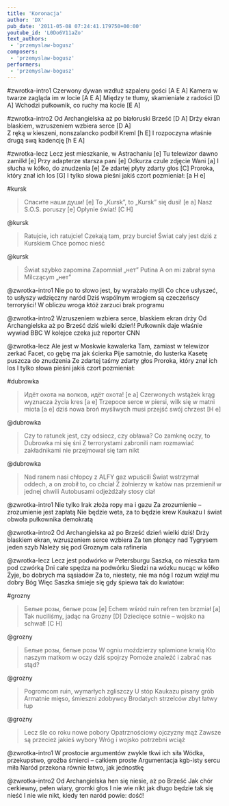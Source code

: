 ```yaml
---
title: 'Koronacja'
author: 'DX'
pub_date: '2011-05-08 07:24:41.179750+00:00'
youtube_id: 'L0Do6V11aZo'
text_authors:
 - 'przemyslaw-bogusz'
composers:
 - 'przemyslaw-bogusz'
performers:
 - 'przemyslaw-bogusz'
---
```


#zwrotka-intro1
Czerwony dywan wzdłuż szpaleru gości [A E A]
Kamera w twarze zagląda im w locie [A E A]
Między te tłumy, skamieniałe z radości [D A]
Wchodzi pułkownik, co ruchy ma kocie [E A]

#zwrotka-intro2
Od Archangielska aż po białoruski Brześć [D A]
Drży ekran blaskiem, wzruszeniem wzbiera serce [D A]  
Z ręką w kieszeni, nonszalancko podbił Kreml [h E]
I rozpoczyna właśnie drugą swą kadencję [h E A]

#zwrotka-lecz
Lecz jest mieszkanie, w Astrachaniu [e]
Tu telewizor dawno zamilkł [e]
Przy adapterze starsza pani [e]
Odkurza czule zdjęcie Wani [a]
I słucha w kółko, do znudzenia [e]
Ze zdartej płyty zdarty głos [C]
Proroka, który znał ich los [G]
I tylko słowa pieśni jakiś czort pozmieniał: [a H e]

#kursk
>Спасите наши души! [e]
>To „Kursk”, to „Kursk” się dusi! [e a]
>Nasz S.O.S. poruszy [e]
>Opłynie świat! [C H]

@kursk
>Ratujcie, ich ratujcie!
>Czekają tam, przy burcie!
>Świat cały jest dziś z Kurskiem
>Chce pomoc nieść

@kursk
>Świat szybko zapomina
>Zapomniał  „нет” Putina
>A on mi zabrał syna
>Milczącym „нет”

@zwrotka-intro1
Nie po to słowo jest, by wyrażało myśli
Co chce usłyszeć, to usłyszy wdzięczny naród
Dziś wspólnym wrogiem są czeczeńscy terroryści!
W obliczu wroga któż zarzuci brak programu

@zwrotka-intro2
Wzruszeniem wzbiera serce, blaskiem ekran drży
Od Archangielska aż po Brześć dziś wielki dzień!
Pułkownik daje właśnie wywiad BBC
W kolejce czeka już reporter CNN

@zwrotka-lecz
Ale jest w Moskwie kawalerka
Tam, zamiast w telewizor zerkać
Facet, co gębę ma jak ścierka
Pije samotnie, do lusterka
Kasetę puszcza do znudzenia
Ze zdartej taśmy zdarty głos
Proroka, który znał ich los
I tylko słowa pieśni jakiś czort pozmieniał:

#dubrowka
>Идёт охота на волков, идёт охота! [e a]
>Czerwonych wstążek krąg wyznacza życia kres [a e]
>Trzepoce serce w piersi, wilk się w matni miota [a e]
>dziś nowa broń myśliwych musi przejść swój chrzest [H e]

@dubrowka
>Czy to ratunek jest, czy odsiecz, czy obława?
>Co zamknę oczy, to Dubrowka mi się śni
>Z terrorystami zabronili nam rozmawiać
>zakładnikami nie przejmował się tam nikt

@dubrowka
>Nad ranem nasi chłopcy z ALFY gaz wpuścili
>Świat wstrzymał oddech, a on zrobił to, co chciał
>Z żołnierzy w katów nas przemienił w jednej chwili 
>Autobusami odjeżdżały stosy ciał

@zwrotka-intro1
Nie tylko Irak złoża ropy ma i gazu
Za zrozumienie – zrozumienie jest zapłatą
Nie będzie weta, za to będzie krew Kaukazu
I świat obwoła pułkownika demokratą

@zwrotka-intro2
Od Archangielska aż po Brześć dzień wielki dziś!
Drży blaskiem ekran, wzruszeniem serce wzbiera
Za ten płonący nad Tygrysem jeden szyb
Należy się pod Groznym cała rafineria

@zwrotka-lecz
Lecz jest podwórko w Petersburgu
Saszka, co mieszka tam pod czwórką
Dni całe spędza na podwórku
Siedzi na wózku nucąc w kółko
Żyje, bo dobrych ma sąsiadów
Za to, niestety, nie ma nóg
I rozum wziął mu dobry Bóg
Więc Saszka śmieje się gdy śpiewa tak do kwiatów:

#grozny
>Белые розы, белые розы [e]
>Echem wśród ruin refren ten brzmiał [a] 
>Tak nuciliśmy, jadąc na Grozny [D]
>Dziecięce sotnie – wojsko na schwał! [C H]

@grozny
>Белые розы, белые розы
>W ogniu moździerzy splamione krwią
>Kto naszym matkom w oczy dziś spojrzy
>Pomoże znaleźć i zabrać nas stąd?

@grozny
>Pogromcom ruin, wymarłych zgliszczy
>U stóp Kaukazu pisany grób
>Armatnie mięso, śmieszni zdobywcy
>Brodatych strzelców zbyt łatwy łup

@grozny
>Lecz śle co roku nowe pobory
>Opatrznościowy ojczyzny mąż
>Zawsze są przecież jakieś wybory
>Wróg i wojsko potrzebni wciąż

@zwrotka-intro1
W prostocie argumentów zwykle tkwi ich siła
Wódka, przekupstwo, groźba śmierci – całkiem proste
Argumentacja kgb-isty sercu miła
Naród przekona równie łatwo, jak jednostkę

@zwrotka-intro2
Od Archangielska hen się niesie, aż po Brześć
Jak chór cerkiewny, pełen wiary, gromki głos
I nie wie nikt jak długo będzie tak się nieść
I nie wie nikt, kiedy ten naród powie: dość!